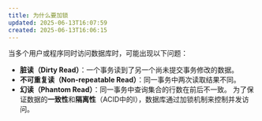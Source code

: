 ```yaml
---
title: 为什么要加锁
updated: 2025-06-13T16:07:59
created: 2025-06-13T16:06:15
---
```


当多个用户或程序同时访问数据库时，可能出现以下问题：
- **脏读（Dirty Read）**：一个事务读到了另一个尚未提交事务修改的数据。
- **不可重复读（Non-repeatable Read）**：同一事务中两次读取结果不同。
- **幻读（Phantom Read）**：同一事务中查询集合的行数在前后不一致。
为了保证数据的**一致性**和**隔离性**（ACID中的I），数据库通过加锁机制来控制并发访问。
